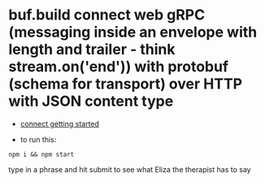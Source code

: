 # buf.build connect web gRPC (messaging inside an envelope with length and trailer - think stream.on('end')) with protobuf (schema for transport) over HTTP with JSON content type

- [connect getting started](https://connect.build/docs/web/getting-started/)

- to run this:

```
npm i && npm start
```

type in a phrase and hit submit to see what Eliza the therapist has to say
